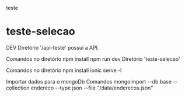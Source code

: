 teste
# teste-selecao

DEV
Diretório '/api-teste' possui a API.

Comandos no diretório
npm install
npm run dev
Diretório 'teste-selecao'

Comandos no diretório
npm install
ionic serve -l

Importar dados para o mongoDb
    Comandos
        mongoimport --db base --collection endereco --type json --file "/data/enderecos.json"
